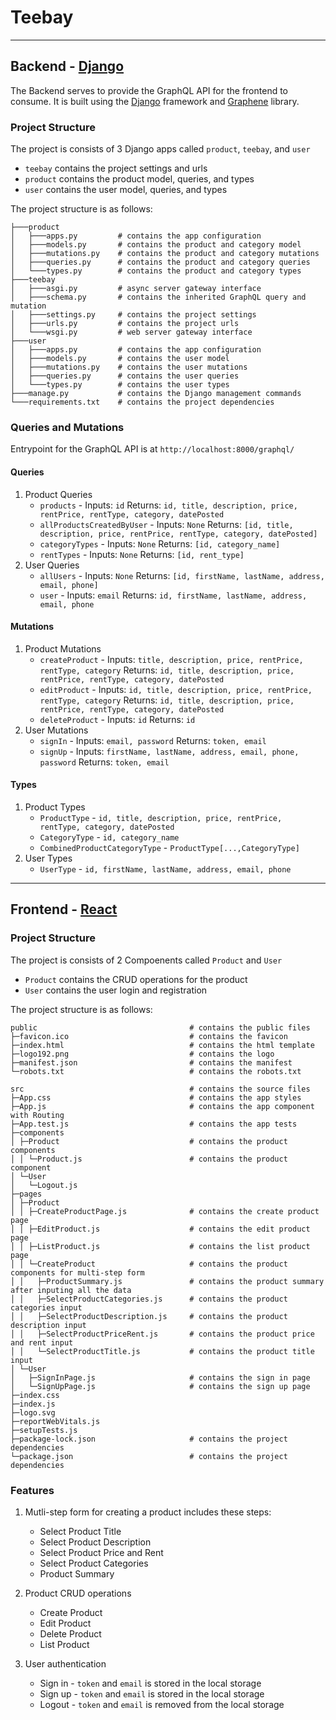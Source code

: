 # Teebay

---

## Backend - [Django](https://www.djangoproject.com/)

The Backend serves to provide the GraphQL API for the frontend to consume. It is built using the [Django](https://www.djangoproject.com/) framework and [Graphene](https://graphene-python.org/) library.
### Project Structure

The project is consists of 3 Django apps called `product`, `teebay`, and `user`

* `teebay` contains the project settings and urls
* `product` contains the product model, queries, and types
* `user` contains the user model, queries, and types

The project structure is as follows:

``` 
├───product
│   ├───apps.py         # contains the app configuration 
│   ├───models.py       # contains the product and category model
│   ├───mutations.py    # contains the product and category mutations
│   ├───queries.py      # contains the product and category queries
│   └───types.py        # contains the product and category types
├───teebay
│   ├───asgi.py         # async server gateway interface
│   ├───schema.py       # contains the inherited GraphQL query and mutation 
│   ├───settings.py     # contains the project settings
│   ├───urls.py         # contains the project urls
│   └───wsgi.py         # web server gateway interface
├───user
│   ├───apps.py         # contains the app configuration
│   ├───models.py       # contains the user model
│   ├───mutations.py    # contains the user mutations
│   ├───queries.py      # contains the user queries
│   └───types.py        # contains the user types
├───manage.py           # contains the Django management commands
└───requirements.txt    # contains the project dependencies
```
### Queries and Mutations
Entrypoint for the GraphQL API is at `http://localhost:8000/graphql/`
#### Queries
1. Product Queries
   * `products` - Inputs: `id` Returns: `id, title, description, price, rentPrice, rentType, category, datePosted`
   * `allProductsCreatedByUser` - Inputs: `None` Returns: `[id, title, description, price, rentPrice, rentType, category, datePosted]`
   * `categoryTypes` - Inputs: `None` Returns: `[id, category_name]`
   * `rentTypes` - Inputs: `None` Returns: `[id, rent_type]`
2. User Queries
   *  `allUsers` - Inputs: `None` Returns: `[id, firstName, lastName, address, email, phone]`
   *  `user` - Inputs: `email` Returns: `id, firstName, lastName, address, email, phone`

#### Mutations
1. Product Mutations
   * `createProduct` - Inputs: `title, description, price, rentPrice, rentType, category` Returns: `id, title, description, price, rentPrice, rentType, category, datePosted`
   * `editProduct` - Inputs: `id, title, description, price, rentPrice, rentType, category` Returns: `id, title, description, price, rentPrice, rentType, category, datePosted`
   * `deleteProduct` - Inputs: `id` Returns: `id`
2. User Mutations
   * `signIn` - Inputs: `email, password` Returns: `token, email`
   * `signUp` - Inputs: `firstName, lastName, address, email, phone, password` Returns: `token, email`

#### Types
1. Product Types
   * `ProductType` - `id, title, description, price, rentPrice, rentType, category, datePosted`
   * `CategoryType` - `id, category_name`
   * `CombinedProductCategoryType` - `ProductType[...,CategoryType]`
2. User Types
    * `UserType` - `id, firstName, lastName, address, email, phone`
---

## Frontend - [React](https://reactjs.org/)

### Project Structure

The project is consists of 2 Compoenents called `Product` and `User`

* `Product` contains the CRUD operations for the product
* `User` contains the user login and registration

The project structure is as follows:

```
public                                  # contains the public files
├─favicon.ico                           # contains the favicon
├─index.html                            # contains the html template
├─logo192.png                           # contains the logo
├─manifest.json                         # contains the manifest
└─robots.txt                            # contains the robots.txt

src                                     # contains the source files
├─App.css                               # contains the app styles
├─App.js                                # contains the app component with Routing
├─App.test.js                           # contains the app tests
├─components 
│ ├─Product                             # contains the product components
│ │ └─Product.js                        # contains the product component
│ └─User
│   └─Logout.js
├─pages
│ ├─Product
│ │ ├─CreateProductPage.js              # contains the create product page
│ │ ├─EditProduct.js                    # contains the edit product page
│ │ ├─ListProduct.js                    # contains the list product page
│ │ └─CreateProduct                     # contains the product components for multi-step form
│ │   ├─ProductSummary.js               # contains the product summary after inputing all the data
│ │   ├─SelectProductCategories.js      # contains the product categories input
│ │   ├─SelectProductDescription.js     # contains the product description input
│ │   ├─SelectProductPriceRent.js       # contains the product price and rent input
│ │   └─SelectProductTitle.js           # contains the product title input
│ └─User
│   ├─SignInPage.js                     # contains the sign in page
│   └─SignUpPage.js                     # contains the sign up page
├─index.css
├─index.js
├─logo.svg
├─reportWebVitals.js
├─setupTests.js
├─package-lock.json                     # contains the project dependencies
└─package.json                          # contains the project dependencies
```

### Features
1. Mutli-step form for creating a product includes these steps:
   * Select Product Title
   * Select Product Description
   * Select Product Price and Rent
   * Select Product Categories
   * Product Summary

2. Product CRUD operations
    * Create Product
    * Edit Product
    * Delete Product
    * List Product

2. User authentication
   * Sign in    - `token` and `email` is stored in the local storage
   * Sign up    - `token` and `email` is stored in the local storage
   * Logout     - `token` and `email` is removed from the local storage